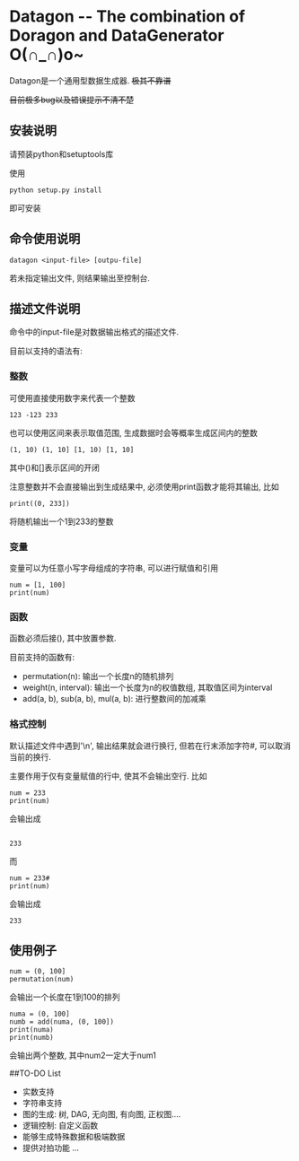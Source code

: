 # Datagon -- The combination of Doragon and DataGenerator O(∩_∩)o~

Datagon是一个通用型数据生成器. ~~极其不靠谱~~

~~目前极多bug以及错误提示不清不楚~~

## 安装说明

请预装python和setuptools库

使用
```
python setup.py install
```
即可安装

## 命令使用说明

```
datagon <input-file> [outpu-file]
```

若未指定输出文件, 则结果输出至控制台.

## 描述文件说明

命令中的input-file是对数据输出格式的描述文件. 

目前以支持的语法有:

### 整数

可使用直接使用数字来代表一个整数
```
123 -123 233
```

也可以使用区间来表示取值范围, 生成数据时会等概率生成区间内的整数
```
(1, 10) (1, 10] [1, 10) [1, 10]
```
其中()和[]表示区间的开闭

注意整数并不会直接输出到生成结果中, 必须使用print函数才能将其输出, 比如
```
print((0, 233])
```
将随机输出一个1到233的整数

### 变量
变量可以为任意小写字母组成的字符串, 可以进行赋值和引用
```
num = [1, 100]
print(num)
```

### 函数
函数必须后接(), 其中放置参数. 

目前支持的函数有:
* permutation(n): 输出一个长度n的随机排列
* weight(n, interval): 输出一个长度为n的权值数组, 其取值区间为interval
* add(a, b), sub(a, b), mul(a, b): 进行整数间的加减乘

### 格式控制
默认描述文件中遇到'\n', 输出结果就会进行换行, 但若在行末添加字符#, 可以取消当前的换行.

主要作用于仅有变量赋值的行中, 使其不会输出空行. 比如
```
num = 233
print(num)
```
会输出成
```

233
```

而
```
num = 233#
print(num)
```
会输出成
```
233
```

## 使用例子

```
num = (0, 100]
permutation(num)
```
会输出一个长度在1到100的排列

```
numa = (0, 100]
numb = add(numa, (0, 100])
print(numa)
print(numb)
```
会输出两个整数, 其中num2一定大于num1

##TO-DO List

* 实数支持
* 字符串支持
* 图的生成: 树, DAG, 无向图, 有向图, 正权图....
* 逻辑控制: 自定义函数
* 能够生成特殊数据和极端数据
* 提供对拍功能
...

